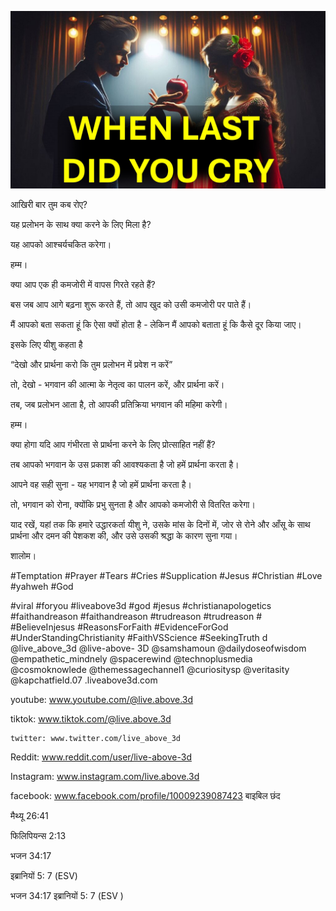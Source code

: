 ![Video cover image](../cover.jpeg "cover-photo")

आखिरी बार तुम कब रोए?

यह प्रलोभन के साथ क्या करने के लिए मिला है?

यह आपको आश्चर्यचकित करेगा।

हम्म।

क्या आप एक ही कमजोरी में वापस गिरते रहते हैं?

बस जब आप आगे बढ़ना शुरू करते हैं, तो आप खुद को उसी कमजोरी पर पाते हैं।

मैं आपको बता सकता हूं कि ऐसा क्यों होता है - लेकिन मैं आपको बताता हूं कि कैसे दूर किया जाए।

इसके लिए यीशु कहता है

“देखो और प्रार्थना करो कि तुम प्रलोभन में प्रवेश न करें”

तो, देखो - भगवान की आत्मा के नेतृत्व का पालन करें, और प्रार्थना करें।

तब, जब प्रलोभन आता है, तो आपकी प्रतिक्रिया भगवान की महिमा करेगी।

हम्म।

क्या होगा यदि आप गंभीरता से प्रार्थना करने के लिए प्रोत्साहित नहीं हैं?

तब आपको भगवान के उस प्रकाश की आवश्यकता है जो हमें प्रार्थना करता है।

आपने वह सही सुना - यह भगवान है जो हमें प्रार्थना करता है।

तो, भगवान को रोना, क्योंकि प्रभु सुनता है और आपको कमजोरी से वितरित करेगा।

याद रखें, यहां तक ​​कि हमारे उद्धारकर्ता यीशु ने, उसके मांस के दिनों में, जोर से रोने और आँसू के साथ प्रार्थना और दमन की पेशकश की, और उसे उसकी श्रद्धा के कारण सुना गया।

शालोम।


#Temptation #Prayer #Tears #Cries #Supplication #Jesus #Christian #Love #yahweh #God 

#viral #foryou #liveabove3d #god #jesus #christianapologetics #faithandreason #faithandreason #trudreason #trudreason # #BelieveInjesus #ReasonsForFaith #EvidenceForGod #UnderStandingChristianity #FaithVSScience #SeekingTruth d @live_above_3d @live-above- 3D @samshamoun @dailydoseofwisdom @empathetic_mindnely @spacerewind @technoplusmedia @cosmoknowlede @themessagechannel1 @curiositysp @veritasity @kapchatfield.07 .liveabove3d.com

youtube: www.youtube.com/@live.above.3d


tiktok: www.tiktok.com/@live.above.3d

    twitter: www.twitter.com/live_above_3d

Reddit: www.reddit.com/user/live-above-3d

 Instagram: www.instagram.com/live.above.3d

facebook: www.facebook.com/profile/10009239087423   बाइबिल छंद

मैथ्यू 26:41

फिलिपियन्स 2:13

भजन 34:17


इब्रानियों 5: 7 (ESV)

भजन 34:17
इब्रानियों 5: 7 (ESV )